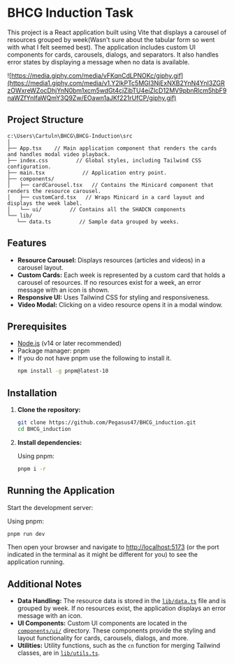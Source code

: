 # BHCG Induction Task

This project is a React application built using Vite that displays a carousel of resources grouped by week(Wasn't sure about the tabular form so went with what I felt seemed best). The application includes custom UI components for cards, carousels, dialogs, and separators. It also handles error states by displaying a message when no data is available. 

![https://media.giphy.com/media/vFKqnCdLPNOKc/giphy.gif](https://media1.giphy.com/media/v1.Y2lkPTc5MGI3NjExNXB2YnN4YnI3ZGRzOWxreWZocDhjYnN0bm1xcm5wdGt4cjZibTU4eiZlcD12MV9pbnRlcm5hbF9naWZfYnlfaWQmY3Q9Zw/EOawn1aJKf221rUfCP/giphy.gif)


## Project Structure

```
c:\Users\Cartuln\BHCG\BHCG-Induction\src
│
├── App.tsx    // Main application component that renders the cards and handles modal video playback.
├── index.css         // Global styles, including Tailwind CSS configuration.
├── main.tsx            // Application entry point.
├── components/
│   ├── cardCarousel.tsx   // Contains the Minicard component that renders the resource carousel.
│   ├── customCard.tsx   // Wraps Minicard in a card layout and displays the week label.
│   └── ui/         // Contains all the SHADCN components 
└── lib/
   └── data.ts         // Sample data grouped by weeks.
```

## Features

- **Resource Carousel:** Displays resources (articles and videos) in a carousel layout.
- **Custom Cards:** Each week is represented by a custom card that holds a carousel of resources. If no resources exist for a week, an error message with an icon is shown.
- **Responsive UI:** Uses Tailwind CSS for styling and responsiveness.
- **Video Modal:** Clicking on a video resource opens it in a modal window.

## Prerequisites

- [Node.js](https://nodejs.org/) (v14 or later recommended)
- Package manager: pnpm
- If you do not have pnpm use the following to install it.
  ```bash
  npm install -g pnpm@latest-10
  ```

## Installation

1. **Clone the repository:**

   ```bash
   git clone https://github.com/Pegasus47/BHCG_induction.git
   cd BHCG_induction
   ```

2. **Install dependencies:**

   Using pnpm:
   ```bash
   pnpm i -r
   ```
## Running the Application

Start the development server:

Using pnpm:
```bash
pnpm run dev
```

Then open your browser and navigate to [http://localhost:5173](http://localhost:5173) (or the port indicated in the terminal as it might be different for you) to see the application running.

## Additional Notes

- **Data Handling:** The resource data is stored in the [`lib/data.ts`](./lib/data.ts) file and is grouped by week. If no resources exist, the application displays an error message with an icon.
- **UI Components:** Custom UI components are located in the [`components/ui/`](./components/ui) directory. These components provide the styling and layout functionality for cards, carousels, dialogs, and more.
- **Utilities:** Utility functions, such as the `cn` function for merging Tailwind classes, are in [`lib/utils.ts`](./lib/utils.ts).
